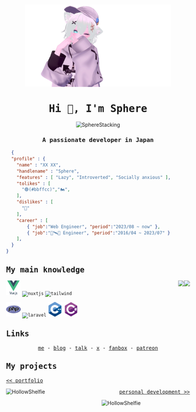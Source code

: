 <p align="center">
  <img  src="./images/hello-world.png" alt="SphereStacking"  width="400" />
</p>


<h1 align="center"><samp>Hi 👋, I'm Sphere</samp></h1>
<p align="center">
  <img src="https://komarev.com/ghpvc/?username=SphereStacking" alt="SphereStacking" />
</p>
<h3 align="center"><samp>A passionate developer in Japan</samp></h3>

``` json
  {
  "profile" : {
    "name" : "XX XX",
    "handlename" : "Sphere",
    "features" : [ "Lazy", "Introverted", "Socially anxious" ],
    "tolikes" : [
      "🟢(#bbffcc)","🏍️",
    ],
    "dislikes" : [
      "🦐"
    ],
    "career" : [
        { "job":"Web Engineer", "period":"2023/08 ~ now" },
        { "job":"🚀🛰📡 Engineer", "period":"2016/04 ~ 2023/07" }
    ],
  }
}
```

<h2><samp>My main knowledge</samp></h2>

<img align="right" height="130" src="https://github-readme-stats.vercel.app/api?username=SphereStacking&theme=vue-dark&show_icons=true"/>

<img align="right" height="130" src="https://github-readme-stats.vercel.app/api/top-langs/?username=SphereStacking&theme=vue-dark&show_icons=true&layout=compact"/>

<p align="left">
    <code><img src="https://raw.githubusercontent.com/devicons/devicon/master/icons/vuejs/vuejs-original-wordmark.svg" alt="vuejs" width="40" height="40"/></code>
    <code><img src="https://www.vectorlogo.zone/logos/nuxtjs/nuxtjs-icon.svg" alt="nuxtjs" width="40" height="40"/></code>
    <code><img src="https://www.vectorlogo.zone/logos/tailwindcss/tailwindcss-icon.svg" alt="tailwind" width="40" height="40"/></code>
</p>
<p align="left">
  <code><img src="https://raw.githubusercontent.com/devicons/devicon/master/icons/php/php-original.svg" alt="php" width="40" height="40"/></code>
  <code><img src="https://github.com/laravel/art/blob/master/laravel-logo.png" alt="laravel" width="40" height="40"/></code>
  <code><img src="https://raw.githubusercontent.com/devicons/devicon/master/icons/cplusplus/cplusplus-original.svg" alt="cplusplus" width="40" height="40"/></code>
  <code><img src="https://raw.githubusercontent.com/devicons/devicon/master/icons/csharp/csharp-original.svg" alt="csharp" width="40" height="40"/></code>
</p>


<h2><samp>Links</samp></h2>

<p align="center">
  <samp>
    <a href="https://www.spherestacking.com?at=github+profile">me</a> -
    <a href="https://www.spherestacking.com/blog?at=github+profile">blog</a> -
    <a href="https://www.spherestacking.com/talk?at=github+profile">talk</a> -
    <a href="http://x.com/SphereStacking/">x</a> -
    <a href="https://spherestacking.fanbox.cc/">fanbox</a> -
    <a href="https://www.patreon.com/SphereStacking/">patreon</a>
  </samp>
</p>

<h2><samp>My projects</samp></h2>

<a href="https://www.spherestacking.com/?at=github+profile">
  <p align="left"><samp>&lt;&lt; portfolio</samp></p>
  
   <img align="left"  src="https://www.spherestacking.com/__og-image__/image/og.png"  width="48%" alt="HollowShelfie"  >
</a>

<a href="https://hollowshelfie.com/">
  <p align="right"><samp>personal development &gt;&gt;</samp></p>
  <img align="right" src="https://github.com/SphereStacking/HollowShelfie/blob/main/.images/x_summary_large_image.png?raw=true" width="48%" alt="HollowShelfie" >
</a>

<p></p>

<br>



